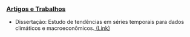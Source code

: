 ### [Artigos e Trabalhos](#)


- Dissertação: Estudo de tendências em séries temporais para dados climáticos e macroeconômicos.<a href="https://sigaa.ufla.br/sigaa/public/programa/noticias_desc.jsf?lc=lc=pt_BR&id=1702&noticia=132493041"> (Link)</a>
